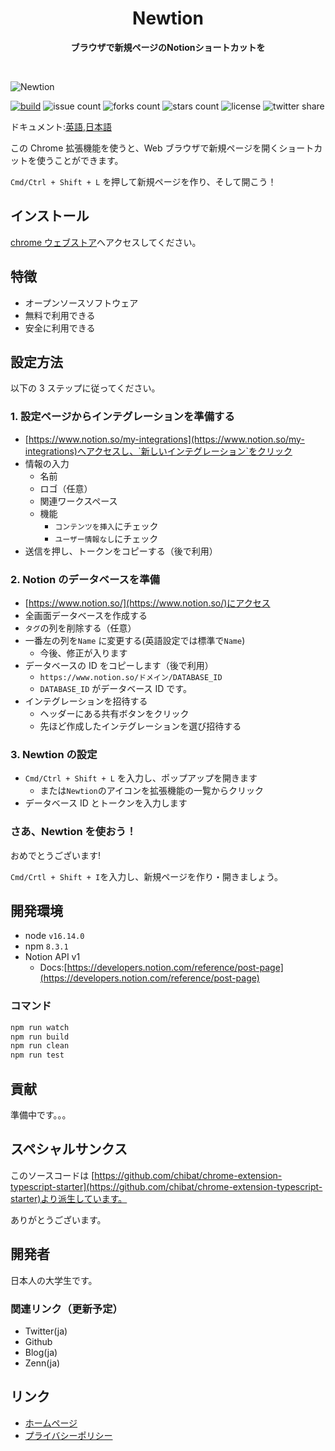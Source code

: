 <div align="center">
	<h1>Newtion</h1>
	<p>
		<b>ブラウザで新規ページのNotionショートカットを</b>
	</p>
	<br>
</div>

![Newtion](https://user-images.githubusercontent.com/65804288/174427968-b8cf0e56-b765-4aa8-9039-a8f177166f86.png)

[![build](https://github.com/cohu-dev/newtion/actions/workflows/build.yml/badge.svg)](https://github.com/cohu-dev/newtion/actions/workflows/build.yml)
![issue count](https://img.shields.io/github/issues/cohu-dev/newtion)
![forks count](https://img.shields.io/github/forks/cohu-dev/newtion)
![stars count](https://img.shields.io/github/stars/cohu-dev/newtion)
![license](https://img.shields.io/github/license/cohu-dev/newtion)
![twitter share](https://img.shields.io/twitter/url?style=social&url=https%3A%2F%2Fgithub.com%2Fcohu-dev%2Fnewtion)

ドキュメント:[英語](./README.md),[日本語](./README_ja.md)

この Chrome 拡張機能を使うと、Web ブラウザで新規ページを開くショートカットを使うことができます。

`Cmd/Ctrl + Shift + L` を押して新規ページを作り、そして開こう！

## インストール

[chrome ウェブストア]()へアクセスしてください。

## 特徴

<!-- GIF using sample -->

- オープンソースソフトウェア
- 無料で利用できる
- 安全に利用できる

## 設定方法

以下の 3 ステップに従ってください。

### 1. 設定ページからインテグレーションを準備する

- [https://www.notion.so/my-integrations](https://www.notion.so/my-integrations)へアクセスし、`新しいインテグレーション`をクリック
- 情報の入力
  - 名前
  - ロゴ（任意）
  - 関連ワークスペース
  - 機能
    - `コンテンツを挿入`にチェック
    - `ユーザー情報なし`にチェック
- 送信を押し、トークンをコピーする（後で利用）

### 2. Notion のデータベースを準備

- [https://www.notion.so/](https://www.notion.so/)にアクセス
- 全画面データベースを作成する
- `タグ`の列を削除する（任意）
- 一番左の列を`Name` に変更する(英語設定では標準で`Name`)
  - 今後、修正が入ります
- データベースの ID をコピーします（後で利用）
  - `https://www.notion.so/ドメイン/DATABASE_ID`
  - `DATABASE_ID` がデータベース ID です。
- インテグレーションを招待する
  - ヘッダーにある共有ボタンをクリック
  - 先ほど作成したインテグレーションを選び招待する

### 3. Newtion の設定

- `Cmd/Ctrl + Shift + L` を入力し、ポップアップを開きます
  - または`Newtion`のアイコンを拡張機能の一覧からクリック
- データベース ID とトークンを入力します

### さあ、Newtion を使おう！

おめでとうございます!

`Cmd/Crtl + Shift + I`を入力し、新規ページを作り・開きましょう。

## 開発環境

- node `v16.14.0`
- npm `8.3.1`
- Notion API v1
  - Docs:[https://developers.notion.com/reference/post-page](https://developers.notion.com/reference/post-page)

### コマンド

```sh
npm run watch
npm run build
npm run clean
npm run test
```

## 貢献

準備中です。。。

## スペシャルサンクス

このソースコードは [https://github.com/chibat/chrome-extension-typescript-starter](https://github.com/chibat/chrome-extension-typescript-starter)より派生しています。

ありがとうございます。

## 開発者

日本人の大学生です。

### 関連リンク（更新予定）

- Twitter(ja)
- Github
- Blog(ja)
- Zenn(ja)

## リンク

- [ホームページ](https://cohu-dev.github.io/newtion/README_ja)
- [プライバシーポリシー](https://cohu-dev.github.io/chrome-privacy-policy/README_ja)
